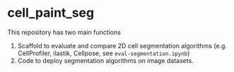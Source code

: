 # cell_paint_seg

This repository has two main functions
1. Scaffold to evaluate and compare 2D cell segmentation algorithms (e.g. CellProfiler, ilastik, Cellpose, see `eval-segmentation.ipynb`)
2. Code to deploy segmentation algorithms on image datasets. 

